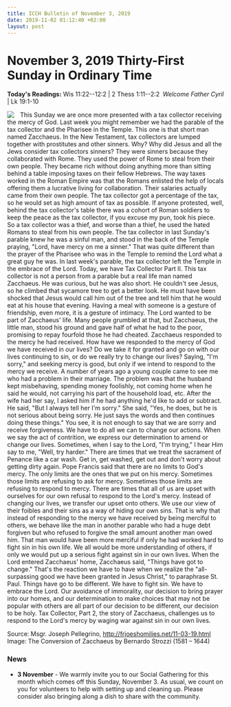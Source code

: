```yaml
---
title: ICCH Bulletin of November 3, 2019
date: 2019-11-02 01:12:40 +02:00
layout: post
---
```


# November 3, 2019 Thirty-First Sunday in Ordinary Time
<span style="float: right"><em>Welcome Father Cyril</em></span>
**Today's Readings:** Wis 11:22--12:2 | 2 Thess 1:11--2:2 | Lk 19:1-10


<img style="float: left; margin-right: 1em;" src="https://www.artbible.info/images/zacheus_grt.jpg">

This Sunday we are once more presented with a tax collector receiving the mercy of God. Last week you might remember we had the parable of the tax collector and the Pharisee in the Temple. This one is that short man named Zacchaeus.
In the New Testament, tax collectors are lumped together with prostitutes and other sinners. Why? Why did Jesus and all the Jews consider tax collectors sinners? They were sinners because they collaborated with Rome. They used the power of Rome to steal from their own people. They became rich without doing anything more than sitting behind a table imposing taxes on their fellow Hebrews. The way taxes worked in the Roman Empire was that the Romans enlisted the help of locals offering them a lucrative living for collaboration. Their salaries actually came from their own people. The tax collector got a percentage of the tax, so he would set as high amount of tax as possible. If anyone protested, well, behind the tax collector's table there was a cohort of Roman soldiers to keep the peace as the tax collector, if you excuse my pun, took his piece. So a tax collector was a thief, and worse than a thief, he used the hated Romans to steal from his own people.
The tax collector in last Sunday's parable knew he was a sinful man, and stood in the back of the Temple praying, "Lord, have mercy on me a sinner." That was quite different than the prayer of the Pharisee who was in the Temple to remind the Lord what a great guy he was. In last week's parable, the tax collector left the Temple in the embrace of the Lord.
Today, we have Tax Collector Part II. This tax collector is not a person from a parable but a real life man named Zacchaeus. He was curious, but he was also short. He couldn't see Jesus, so he climbed that sycamore tree to get a better look. He must have been shocked that Jesus would call him out of the tree and tell him that he would eat at his house that evening. Having a meal with someone is a gesture of friendship, even more, it is a gesture of intimacy. The Lord wanted to be part of Zacchaeus' life. Many people grumbled at that, but Zacchaeus, the little man, stood his ground and gave half of what he had to the poor, promising to repay fourfold those he had cheated.
Zacchaeus responded to the mercy he had received. How have we responded to the mercy of God we have received in our lives? Do we take it for granted and go on with our lives continuing to sin, or do we really try to change our lives? Saying, "I'm sorry," and seeking mercy is good, but only if we intend to respond to the mercy we receive.
A number of years ago a young couple came to see me who had a problem in their marriage. The problem was that the husband kept misbehaving, spending money foolishly, not coming home when he said he would, not carrying his part of the household load, etc. After the wife had her say, I asked him if he had anything he'd like to add or subtract. He said, "But I always tell her I'm sorry." She said, "Yes, he does, but he is not serious about being sorry. He just says the words and then continues doing these things."
You see, it is not enough to say that we are sorry and receive forgiveness. We have to do all we can to change our actions. When we say the act of contrition, we express our determination to amend or change our lives. Sometimes, when I say to the Lord, "I'm trying," I hear Him say to me, "Well, try harder."
There are times that we treat the sacrament of Penance like a car wash. Get in, get washed, get out and don't worry about getting dirty again. Pope Francis said that there are no limits to God's mercy. The only limits are the ones that we put on his mercy. Sometimes those limits are refusing to ask for mercy. Sometimes those limits are refusing to respond to mercy.
There are times that all of us are upset with ourselves for our own refusal to respond to the Lord's mercy. Instead of changing our lives, we transfer our upset onto others. We use our view of their foibles and their sins as a way of hiding our own sins. That is why that instead of responding to the mercy we have received by being merciful to others, we behave like the man in another parable who had a huge debt forgiven but who refused to forgive the small amount another man owed him. That man would have been more merciful if only he had worked hard to fight sin in his own life. We all would be more understanding of others, if only we would put up a serious fight against sin in our own lives.
When the Lord entered Zacchaeus' home, Zacchaeus said, "Things have got to change." That's the reaction we have to have when we realize the "all-surpassing good we have been granted in Jesus Christ," to paraphrase St. Paul. Things have go to be different. We have to fight sin. We have to embrace the Lord. Our avoidance of immorality, our decision to bring prayer into our homes, and our determination to make choices that may not be popular with others are all part of our decision to be different, our decision to be holy.
Tax Collector, Part 2, the story of Zacchaeus, challenges us to respond to the Lord's mercy by waging war against sin in our own lives.

Source: Msgr. Joseph Pellegrino, http://frjoeshomilies.net/11-03-19.html
Image: The Conversion of Zacchaeus by Bernardo Strozzi (1581 – 1644)

### News 

* **3 November** - We warmly invite you to our Social Gathering for this month which comes off this Sunday, November 3. As usual, we count on you for volunteers to help with setting up and cleaning up. Please consider also bringing along a dish to share with the community.
